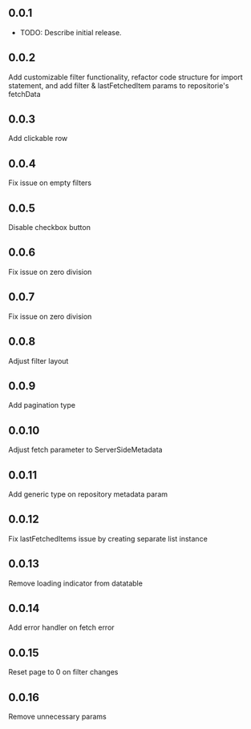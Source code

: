 ## 0.0.1

- TODO: Describe initial release.

## 0.0.2

Add customizable filter functionality, refactor code structure for import statement, and add filter & lastFetchedItem params to repositorie's fetchData

## 0.0.3

Add clickable row

## 0.0.4

Fix issue on empty filters

## 0.0.5

Disable checkbox button

## 0.0.6

Fix issue on zero division

## 0.0.7

Fix issue on zero division

## 0.0.8

Adjust filter layout

## 0.0.9

Add pagination type

## 0.0.10

Adjust fetch parameter to ServerSideMetadata

## 0.0.11

Add generic type on repository metadata param

## 0.0.12

Fix lastFetchedItems issue by creating separate list instance

## 0.0.13

Remove loading indicator from datatable

## 0.0.14

Add error handler on fetch error

## 0.0.15

Reset page to 0 on filter changes

## 0.0.16

Remove unnecessary params
